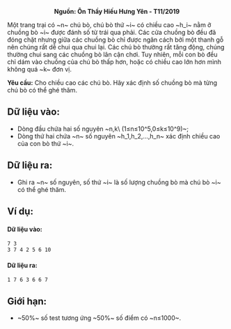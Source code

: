 **<center>Nguồn: Ôn Thầy Hiếu Hưng Yên - T11/2019</center>**

Một trang trại có ~n~ chú bò, chú bò thứ ~i~ có chiều cao ~h_i~ nằm ở chuồng bò ~i~ được đánh số từ trái qua phải. Các cửa chuồng bò đều đã đóng chặt nhưng giữa các chuồng bò chỉ được ngăn cách bởi một thanh gỗ nên chúng rất dễ chui qua chui lại. Các chú bò thường rất tăng động, chúng thường chui sang các chuồng bò lân cận chơi. Tuy nhiên, mỗi con bò đều chỉ dám vào chuồng của chú bò thấp hơn, hoặc có chiều cao lớn hơn mình không quá ~k~ đơn vị.

**Yêu cầu:** Cho chiều cao các chú bò. Hãy xác định số chuồng bò mà từng chú bò có thể ghé thăm.

## Dữ liệu vào:
- Dòng đầu chứa hai số nguyên ~n,k\ (1≤n≤10^5,0≤k≤10^9)~;
- Dòng thứ hai chứa ~n~ số nguyên ~h_1,h_2,…,h_n~ xác định chiều cao của con bò thứ ~i~.

## Dữ liệu ra:
- Ghi ra ~n~ số nguyên, số thứ ~i~ là số lượng chuồng bò mà chú bò ~i~ có thể ghé thăm.

## Ví dụ:
#### Dữ liệu vào:
```
7 3 
3 7 4 2 5 6 10
```

#### Dữ liệu ra:
```
1 7 6 3 6 6 7
```

## Giới hạn:
- ~50\%~ số test tương ứng ~50\%~ số điểm có ~n≤1000~.